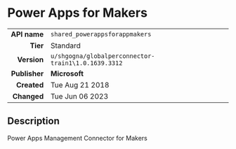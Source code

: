 # Power Apps for Makers
| | |
|-:|-|
|**API name**|`shared_powerappsforappmakers`|
|**Tier**|Standard|
|**Version**|`u/shgogna/globalperconnector-train1\1.0.1639.3312`|
|**Publisher**|**Microsoft**|
|**Created**|Tue Aug 21 2018|
|**Changed**|Tue Jun 06 2023|

## Description
Power Apps Management Connector for Makers
